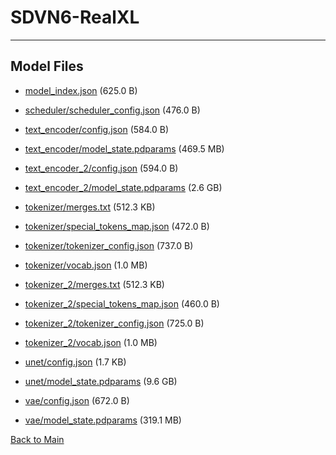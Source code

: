 
# SDVN6-RealXL
---



## Model Files

- [model_index.json](https://paddlenlp.bj.bcebos.com/models/community/civitai/SDVN6-RealXL/model_index.json) (625.0 B)

- [scheduler/scheduler_config.json](https://paddlenlp.bj.bcebos.com/models/community/civitai/SDVN6-RealXL/scheduler/scheduler_config.json) (476.0 B)

- [text_encoder/config.json](https://paddlenlp.bj.bcebos.com/models/community/civitai/SDVN6-RealXL/text_encoder/config.json) (584.0 B)

- [text_encoder/model_state.pdparams](https://paddlenlp.bj.bcebos.com/models/community/civitai/SDVN6-RealXL/text_encoder/model_state.pdparams) (469.5 MB)

- [text_encoder_2/config.json](https://paddlenlp.bj.bcebos.com/models/community/civitai/SDVN6-RealXL/text_encoder_2/config.json) (594.0 B)

- [text_encoder_2/model_state.pdparams](https://paddlenlp.bj.bcebos.com/models/community/civitai/SDVN6-RealXL/text_encoder_2/model_state.pdparams) (2.6 GB)

- [tokenizer/merges.txt](https://paddlenlp.bj.bcebos.com/models/community/civitai/SDVN6-RealXL/tokenizer/merges.txt) (512.3 KB)

- [tokenizer/special_tokens_map.json](https://paddlenlp.bj.bcebos.com/models/community/civitai/SDVN6-RealXL/tokenizer/special_tokens_map.json) (472.0 B)

- [tokenizer/tokenizer_config.json](https://paddlenlp.bj.bcebos.com/models/community/civitai/SDVN6-RealXL/tokenizer/tokenizer_config.json) (737.0 B)

- [tokenizer/vocab.json](https://paddlenlp.bj.bcebos.com/models/community/civitai/SDVN6-RealXL/tokenizer/vocab.json) (1.0 MB)

- [tokenizer_2/merges.txt](https://paddlenlp.bj.bcebos.com/models/community/civitai/SDVN6-RealXL/tokenizer_2/merges.txt) (512.3 KB)

- [tokenizer_2/special_tokens_map.json](https://paddlenlp.bj.bcebos.com/models/community/civitai/SDVN6-RealXL/tokenizer_2/special_tokens_map.json) (460.0 B)

- [tokenizer_2/tokenizer_config.json](https://paddlenlp.bj.bcebos.com/models/community/civitai/SDVN6-RealXL/tokenizer_2/tokenizer_config.json) (725.0 B)

- [tokenizer_2/vocab.json](https://paddlenlp.bj.bcebos.com/models/community/civitai/SDVN6-RealXL/tokenizer_2/vocab.json) (1.0 MB)

- [unet/config.json](https://paddlenlp.bj.bcebos.com/models/community/civitai/SDVN6-RealXL/unet/config.json) (1.7 KB)

- [unet/model_state.pdparams](https://paddlenlp.bj.bcebos.com/models/community/civitai/SDVN6-RealXL/unet/model_state.pdparams) (9.6 GB)

- [vae/config.json](https://paddlenlp.bj.bcebos.com/models/community/civitai/SDVN6-RealXL/vae/config.json) (672.0 B)

- [vae/model_state.pdparams](https://paddlenlp.bj.bcebos.com/models/community/civitai/SDVN6-RealXL/vae/model_state.pdparams) (319.1 MB)


[Back to Main](../../)